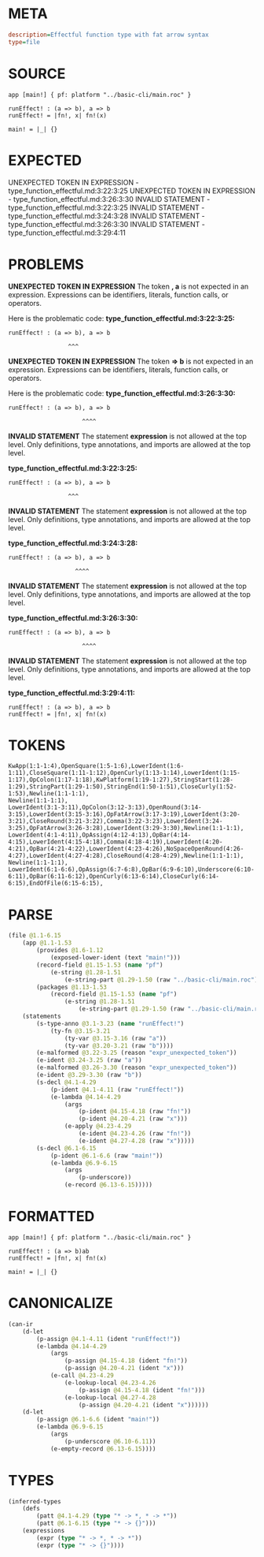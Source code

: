 # META
~~~ini
description=Effectful function type with fat arrow syntax
type=file
~~~
# SOURCE
~~~roc
app [main!] { pf: platform "../basic-cli/main.roc" }

runEffect! : (a => b), a => b
runEffect! = |fn!, x| fn!(x)

main! = |_| {}
~~~
# EXPECTED
UNEXPECTED TOKEN IN EXPRESSION - type_function_effectful.md:3:22:3:25
UNEXPECTED TOKEN IN EXPRESSION - type_function_effectful.md:3:26:3:30
INVALID STATEMENT - type_function_effectful.md:3:22:3:25
INVALID STATEMENT - type_function_effectful.md:3:24:3:28
INVALID STATEMENT - type_function_effectful.md:3:26:3:30
INVALID STATEMENT - type_function_effectful.md:3:29:4:11
# PROBLEMS
**UNEXPECTED TOKEN IN EXPRESSION**
The token **, a** is not expected in an expression.
Expressions can be identifiers, literals, function calls, or operators.

Here is the problematic code:
**type_function_effectful.md:3:22:3:25:**
```roc
runEffect! : (a => b), a => b
```
                     ^^^


**UNEXPECTED TOKEN IN EXPRESSION**
The token **=> b** is not expected in an expression.
Expressions can be identifiers, literals, function calls, or operators.

Here is the problematic code:
**type_function_effectful.md:3:26:3:30:**
```roc
runEffect! : (a => b), a => b
```
                         ^^^^


**INVALID STATEMENT**
The statement **expression** is not allowed at the top level.
Only definitions, type annotations, and imports are allowed at the top level.

**type_function_effectful.md:3:22:3:25:**
```roc
runEffect! : (a => b), a => b
```
                     ^^^


**INVALID STATEMENT**
The statement **expression** is not allowed at the top level.
Only definitions, type annotations, and imports are allowed at the top level.

**type_function_effectful.md:3:24:3:28:**
```roc
runEffect! : (a => b), a => b
```
                       ^^^^


**INVALID STATEMENT**
The statement **expression** is not allowed at the top level.
Only definitions, type annotations, and imports are allowed at the top level.

**type_function_effectful.md:3:26:3:30:**
```roc
runEffect! : (a => b), a => b
```
                         ^^^^


**INVALID STATEMENT**
The statement **expression** is not allowed at the top level.
Only definitions, type annotations, and imports are allowed at the top level.

**type_function_effectful.md:3:29:4:11:**
```roc
runEffect! : (a => b), a => b
runEffect! = |fn!, x| fn!(x)
```


# TOKENS
~~~zig
KwApp(1:1-1:4),OpenSquare(1:5-1:6),LowerIdent(1:6-1:11),CloseSquare(1:11-1:12),OpenCurly(1:13-1:14),LowerIdent(1:15-1:17),OpColon(1:17-1:18),KwPlatform(1:19-1:27),StringStart(1:28-1:29),StringPart(1:29-1:50),StringEnd(1:50-1:51),CloseCurly(1:52-1:53),Newline(1:1-1:1),
Newline(1:1-1:1),
LowerIdent(3:1-3:11),OpColon(3:12-3:13),OpenRound(3:14-3:15),LowerIdent(3:15-3:16),OpFatArrow(3:17-3:19),LowerIdent(3:20-3:21),CloseRound(3:21-3:22),Comma(3:22-3:23),LowerIdent(3:24-3:25),OpFatArrow(3:26-3:28),LowerIdent(3:29-3:30),Newline(1:1-1:1),
LowerIdent(4:1-4:11),OpAssign(4:12-4:13),OpBar(4:14-4:15),LowerIdent(4:15-4:18),Comma(4:18-4:19),LowerIdent(4:20-4:21),OpBar(4:21-4:22),LowerIdent(4:23-4:26),NoSpaceOpenRound(4:26-4:27),LowerIdent(4:27-4:28),CloseRound(4:28-4:29),Newline(1:1-1:1),
Newline(1:1-1:1),
LowerIdent(6:1-6:6),OpAssign(6:7-6:8),OpBar(6:9-6:10),Underscore(6:10-6:11),OpBar(6:11-6:12),OpenCurly(6:13-6:14),CloseCurly(6:14-6:15),EndOfFile(6:15-6:15),
~~~
# PARSE
~~~clojure
(file @1.1-6.15
	(app @1.1-1.53
		(provides @1.6-1.12
			(exposed-lower-ident (text "main!")))
		(record-field @1.15-1.53 (name "pf")
			(e-string @1.28-1.51
				(e-string-part @1.29-1.50 (raw "../basic-cli/main.roc"))))
		(packages @1.13-1.53
			(record-field @1.15-1.53 (name "pf")
				(e-string @1.28-1.51
					(e-string-part @1.29-1.50 (raw "../basic-cli/main.roc"))))))
	(statements
		(s-type-anno @3.1-3.23 (name "runEffect!")
			(ty-fn @3.15-3.21
				(ty-var @3.15-3.16 (raw "a"))
				(ty-var @3.20-3.21 (raw "b"))))
		(e-malformed @3.22-3.25 (reason "expr_unexpected_token"))
		(e-ident @3.24-3.25 (raw "a"))
		(e-malformed @3.26-3.30 (reason "expr_unexpected_token"))
		(e-ident @3.29-3.30 (raw "b"))
		(s-decl @4.1-4.29
			(p-ident @4.1-4.11 (raw "runEffect!"))
			(e-lambda @4.14-4.29
				(args
					(p-ident @4.15-4.18 (raw "fn!"))
					(p-ident @4.20-4.21 (raw "x")))
				(e-apply @4.23-4.29
					(e-ident @4.23-4.26 (raw "fn!"))
					(e-ident @4.27-4.28 (raw "x")))))
		(s-decl @6.1-6.15
			(p-ident @6.1-6.6 (raw "main!"))
			(e-lambda @6.9-6.15
				(args
					(p-underscore))
				(e-record @6.13-6.15)))))
~~~
# FORMATTED
~~~roc
app [main!] { pf: platform "../basic-cli/main.roc" }

runEffect! : (a => b)ab
runEffect! = |fn!, x| fn!(x)

main! = |_| {}
~~~
# CANONICALIZE
~~~clojure
(can-ir
	(d-let
		(p-assign @4.1-4.11 (ident "runEffect!"))
		(e-lambda @4.14-4.29
			(args
				(p-assign @4.15-4.18 (ident "fn!"))
				(p-assign @4.20-4.21 (ident "x")))
			(e-call @4.23-4.29
				(e-lookup-local @4.23-4.26
					(p-assign @4.15-4.18 (ident "fn!")))
				(e-lookup-local @4.27-4.28
					(p-assign @4.20-4.21 (ident "x"))))))
	(d-let
		(p-assign @6.1-6.6 (ident "main!"))
		(e-lambda @6.9-6.15
			(args
				(p-underscore @6.10-6.11))
			(e-empty-record @6.13-6.15))))
~~~
# TYPES
~~~clojure
(inferred-types
	(defs
		(patt @4.1-4.29 (type "* -> *, * -> *"))
		(patt @6.1-6.15 (type "* -> {}")))
	(expressions
		(expr (type "* -> *, * -> *"))
		(expr (type "* -> {}"))))
~~~
